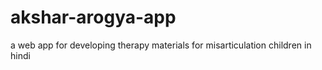 # akshar-arogya-app
a web app for developing therapy materials for misarticulation children in hindi
